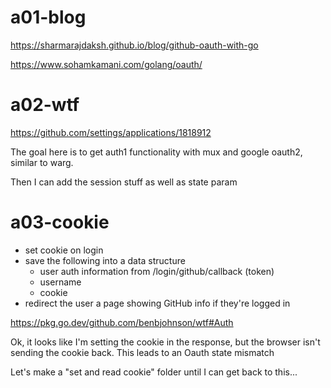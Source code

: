 # a01-blog

https://sharmarajdaksh.github.io/blog/github-oauth-with-go

https://www.sohamkamani.com/golang/oauth/

# a02-wtf

https://github.com/settings/applications/1818912

The goal here is to get auth1 functionality with mux and google oauth2, similar to warg.

Then I can add the session stuff as well as state param

# a03-cookie

- set cookie on login
- save the following into a data structure
  - user auth information from /login/github/callback (token)
  - username
  - cookie
- redirect the user a page showing GitHub info if they're logged in

https://pkg.go.dev/github.com/benbjohnson/wtf#Auth

Ok, it looks like I'm setting the cookie in the response, but the browser isn't sending the cookie back. This leads to an Oauth state mismatch

Let's make a "set and read cookie" folder until I can get back to this...